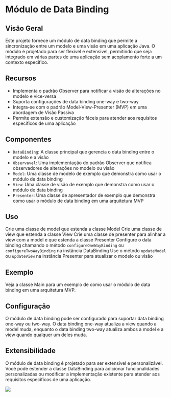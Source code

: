 # Módulo de Data Binding

## Visão Geral

Este projeto fornece um módulo de data binding que permite a sincronização entre um modelo e uma visão em uma aplicação Java. O módulo é projetado para ser flexível e extensível, permitindo que seja integrado em várias partes de uma aplicação sem acoplamento forte a um contexto específico.

## Recursos

- Implementa o padrão Observer para notificar a visão de alterações no modelo e vice-versa
- Suporta configurações de data binding one-way e two-way
- Integra-se com o padrão Model-View-Presenter (MVP) em uma abordagem de Visão Passiva
- Permite extensão e customização fáceis para atender aos requisitos específicos de uma aplicação

## Componentes

- `DataBinding`: A classe principal que gerencia o data binding entre o modelo e a visão
- `Observavel`: Uma implementação do padrão Observer que notifica observadores de alterações no modelo ou visão
- `Model`: Uma classe de modelo de exemplo que demonstra como usar o módulo de data binding
- `View`: Uma classe de visão de exemplo que demonstra como usar o módulo de data binding
- `Presenter`: Uma classe de apresentador de exemplo que demonstra como usar o módulo de data binding em uma arquitetura MVP

## Uso

Crie uma classe de model que estenda a classe Model
Crie uma classe de view que estenda a classe View
Crie uma classe de presenter para alinhar a view com a model e que estenda a classe Presenter
Configure o data binding chamando o método `configureOneWayBinding` ou `configureTwoWayBinding` na instância DataBinding
Use o método `updateModel` ou `updateView` na instância Presenter para atualizar o modelo ou visão

## Exemplo

Veja a classe Main para um exemplo de como usar o módulo de data binding em uma arquitetura MVP.

## Configuração

O módulo de data binding pode ser configurado para suportar data binding one-way ou two-way. O data binding one-way atualiza a view quando a model muda, enquanto o data binding two-way atualiza ambos a model e a view quando qualquer um deles muda.

## Extensibilidade

O módulo de data binding é projetado para ser extensível e personalizável. Você pode estender a classe DataBinding para adicionar funcionalidades personalizadas ou modificar a implementação existente para atender aos requisitos específicos de uma aplicação.

[![](https://jitpack.io/v/Talleshts/desafioDataBinding.svg)](https://jitpack.io/#Talleshts/desafioDataBinding)

